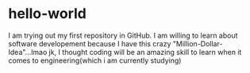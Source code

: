 # hello-world
I am trying out my first repository in GitHub.
I am willing to learn about software developement because I have this crazy "Million-Dollar-Idea"...lmao jk, I thought coding will be an amazing skill to learn when it comes to engineering(which i am currently studying)
